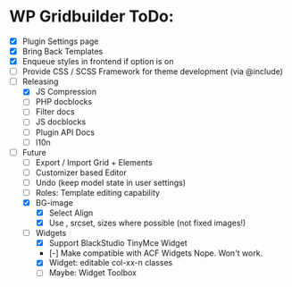 WP Gridbuilder ToDo:
====================
 - [x] Plugin Settings page
 - [x] Bring Back Templates
 - [x] Enqueue styles in frontend if option is on
 - [ ] Provide CSS / SCSS Framework for theme development (via @include)
 - [ ] Releasing
	- [x] JS Compression
	- [ ] PHP docblocks
	- [ ] Filter docs
	- [ ] JS docblocks
	- [ ] Plugin API Docs
	- [ ] l10n
 - [ ] Future
	- [ ] Export / Import Grid + Elements
	- [ ] Customizer based Editor
	- [ ] Undo (keep model state in user settings)
	- [ ] Roles: Template editing capability
	- [x] BG-image
		- [x] Select Align
		- [x] Use <img>, srcset, sizes where possible (not fixed images!)
	- [ ] Widgets
		- [x] Support BlackStudio TinyMce Widget
		- [-] Make compatible with ACF Widgets 
			Nope. Won't work.
		- [x] Widget: editable col-xx-n classes
		- [ ] Maybe: Widget Toolbox
